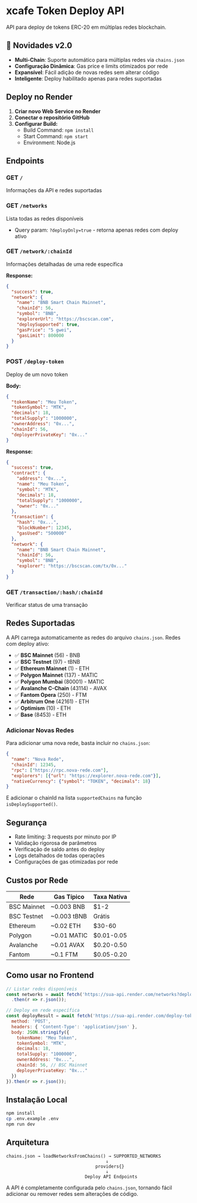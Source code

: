 # xcafe Token Deploy API

API para deploy de tokens ERC-20 em múltiplas redes blockchain.

## 🌟 Novidades v2.0

- **Multi-Chain**: Suporte automático para múltiplas redes via `chains.json`
- **Configuração Dinâmica**: Gas price e limits otimizados por rede
- **Expansível**: Fácil adição de novas redes sem alterar código
- **Inteligente**: Deploy habilitado apenas para redes suportadas

## Deploy no Render

1. **Criar novo Web Service no Render**
2. **Conectar o repositório GitHub**
3. **Configurar Build:**
   - Build Command: `npm install`
   - Start Command: `npm start`
   - Environment: Node.js

## Endpoints

### GET `/`
Informações da API e redes suportadas

### GET `/networks`
Lista todas as redes disponíveis
- Query param: `?deployOnly=true` - retorna apenas redes com deploy ativo

### GET `/network/:chainId`
Informações detalhadas de uma rede específica

**Response:**
```json
{
  "success": true,
  "network": {
    "name": "BNB Smart Chain Mainnet",
    "chainId": 56,
    "symbol": "BNB",
    "explorerUrl": "https://bscscan.com",
    "deploySupported": true,
    "gasPrice": "5 gwei",
    "gasLimit": 800000
  }
}
```

### POST `/deploy-token`
Deploy de um novo token

**Body:**
```json
{
  "tokenName": "Meu Token",
  "tokenSymbol": "MTK",
  "decimals": 18,
  "totalSupply": "1000000",
  "ownerAddress": "0x...",
  "chainId": 56,
  "deployerPrivateKey": "0x..."
}
```

**Response:**
```json
{
  "success": true,
  "contract": {
    "address": "0x...",
    "name": "Meu Token",
    "symbol": "MTK",
    "decimals": 18,
    "totalSupply": "1000000",
    "owner": "0x..."
  },
  "transaction": {
    "hash": "0x...",
    "blockNumber": 12345,
    "gasUsed": "500000"
  },
  "network": {
    "name": "BNB Smart Chain Mainnet",
    "chainId": 56,
    "symbol": "BNB",
    "explorer": "https://bscscan.com/tx/0x..."
  }
}
```

### GET `/transaction/:hash/:chainId`
Verificar status de uma transação

## Redes Suportadas

A API carrega automaticamente as redes do arquivo `chains.json`. Redes com deploy ativo:

- ✅ **BSC Mainnet** (56) - BNB
- ✅ **BSC Testnet** (97) - tBNB  
- ✅ **Ethereum Mainnet** (1) - ETH
- ✅ **Polygon Mainnet** (137) - MATIC
- ✅ **Polygon Mumbai** (80001) - MATIC
- ✅ **Avalanche C-Chain** (43114) - AVAX
- ✅ **Fantom Opera** (250) - FTM
- ✅ **Arbitrum One** (42161) - ETH
- ✅ **Optimism** (10) - ETH
- ✅ **Base** (8453) - ETH

### Adicionar Novas Redes

Para adicionar uma nova rede, basta incluir no `chains.json`:

```json
{
  "name": "Nova Rede",
  "chainId": 12345,
  "rpc": ["https://rpc.nova-rede.com"],
  "explorers": [{"url": "https://explorer.nova-rede.com"}],
  "nativeCurrency": {"symbol": "TOKEN", "decimals": 18}
}
```

E adicionar o chainId na lista `supportedChains` na função `isDeploySupported()`.

## Segurança

- Rate limiting: 3 requests por minuto por IP
- Validação rigorosa de parâmetros
- Verificação de saldo antes do deploy
- Logs detalhados de todas operações
- Configurações de gas otimizadas por rede

## Custos por Rede

| Rede | Gas Típico | Taxa Nativa |
|------|------------|-------------|
| BSC Mainnet | ~0.003 BNB | $1-2 |
| BSC Testnet | ~0.003 tBNB | Grátis |
| Ethereum | ~0.02 ETH | $30-60 |
| Polygon | ~0.01 MATIC | $0.01-0.05 |
| Avalanche | ~0.01 AVAX | $0.20-0.50 |
| Fantom | ~0.1 FTM | $0.05-0.20 |

## Como usar no Frontend

```javascript
// Listar redes disponíveis
const networks = await fetch('https://sua-api.render.com/networks?deployOnly=true')
  .then(r => r.json());

// Deploy em rede específica
const deployResult = await fetch('https://sua-api.render.com/deploy-token', {
  method: 'POST',
  headers: { 'Content-Type': 'application/json' },
  body: JSON.stringify({
    tokenName: "Meu Token",
    tokenSymbol: "MTK", 
    decimals: 18,
    totalSupply: "1000000",
    ownerAddress: "0x...",
    chainId: 56, // BSC Mainnet
    deployerPrivateKey: "0x..."
  })
}).then(r => r.json());
```

## Instalação Local

```bash
npm install
cp .env.example .env
npm run dev
```

## Arquitetura

```
chains.json → loadNetworksFromChains() → SUPPORTED_NETWORKS
                                      ↓
                                  providers{}
                                      ↓
                              Deploy API Endpoints
```

A API é completamente configurada pelo `chains.json`, tornando fácil adicionar ou remover redes sem alterações de código.
